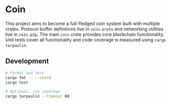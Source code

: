 # Coin

This project aims to become a full-fledged coin system built with multiple crates. Protocol buffer definitions live in `coin-proto` and networking utilities live in `coin-p2p`. The main `coin` crate provides core blockchain functionality. Unit tests cover all functionality and code coverage is measured using `cargo tarpaulin`.

## Development

```bash
# Format and test
cargo fmt -- --check
cargo test

# Optional: run coverage
cargo tarpaulin --timeout 60
```
